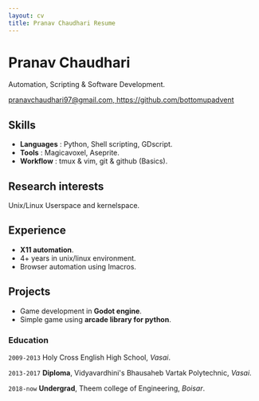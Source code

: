 ```yaml
---
layout: cv
title: Pranav Chaudhari Resume
---
```


# Pranav Chaudhari
Automation, Scripting & Software Development.
<div id="webaddress">
<a href="pranavchaudhari97@gmail.com">pranavchaudhari97@gmail.com, </a>
<a href="https://github.com/bottomupadvent">https://github.com/bottomupadvent</a>
</div>

## Skills

- **Languages** : Python, Shell scripting, GDscript.
- **Tools** : Magicavoxel, Aseprite.
- **Workflow**  : tmux & vim, git & github (Basics).

## Research interests

Unix/Linux Userspace and kernelspace.

## Experience

- **X11 automation**.
- 4+ years in unix/linux environment.
- Browser automation using Imacros.

## Projects

- Game development in **Godot engine**.
- Simple game using **arcade library for python**.

### Education

`2009-2013`
Holy Cross English High School, *Vasai*.

`2013-2017`
**Diploma**, Vidyavardhini's Bhausaheb Vartak Polytechnic, *Vasai*.

`2018-now`
**Undergrad**, Theem college of Engineering, *Boisar*.




<!-- ### Footer

Last updated: May 2013 -->
